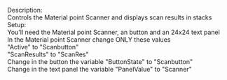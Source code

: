 Description:\
    Controls the Material point Scanner and displays scan results in stacks\
Setup:\
    You'll need the Material point Scanner, an button and an 24x24 text panel\
        In the Material point Scanner change ONLY these values\
            "Active" to "Scanbutton"\
            "ScanResults" to "ScanRes"\
        Change in the button the variable "ButtonState" to "Scanbutton"\
        Change in the text panel the variable "PanelValue" to "Scanner"